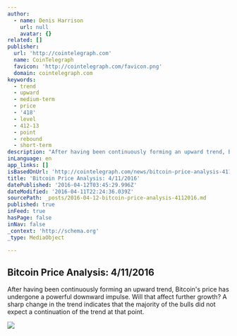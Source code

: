 ```yaml
---
author:
  - name: Denis Harrison
    url: null
    avatar: {}
related: []
publisher:
  url: 'http://cointelegraph.com'
  name: CoinTelegraph
  favicon: 'http://cointelegraph.com/favicon.png'
  domain: cointelegraph.com
keywords:
  - trend
  - upward
  - medium-term
  - price
  - '418'
  - level
  - 412-13
  - point
  - rebound
  - short-term
description: "After having been continuously forming an upward trend, Bitcoin's price has undergone a powerful downward impulse. Will that affect further growth? A sharp change in the trend indicates that the majority of the bulls did not expect a continuation of the trend at that point."
inLanguage: en
app_links: []
isBasedOnUrl: 'http://cointelegraph.com/news/bitcoin-price-analysis-4112016'
title: 'Bitcoin Price Analysis: 4/11/2016'
datePublished: '2016-04-12T03:45:29.996Z'
dateModified: '2016-04-11T22:24:36.039Z'
sourcePath: _posts/2016-04-12-bitcoin-price-analysis-4112016.md
published: true
inFeed: true
hasPage: false
inNav: false
_context: 'http://schema.org'
_type: MediaObject

---
```

<article style=""><h1>Bitcoin Price Analysis: 4/11/2016</h1><p>After having been continuously forming an upward trend, Bitcoin's price has undergone a powerful downward impulse. Will that affect further growth? A sharp change in the trend indicates that the majority of the bulls did not expect a continuation of the trend at that point.</p><img src="http://cointelegraph.com/storage/uploads/view/5a1a5c1ed479441b94cf72a79d23cf98.jpg" /></article>